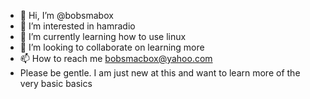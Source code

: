 - 👋 Hi, I’m @bobsmabox
- 👀 I’m interested in hamradio
- 🌱 I’m currently learning how to use linux
- 💞️ I’m looking to collaborate on learning more
- 📫 How to reach me bobsmacbox@yahoo.com 
- Please be gentle. I am just new at this and want to learn more of the very basic basics
<!---
bobsmabox/bobsmabox is a ✨ special ✨ repository because its `README.md` (this file) appears on your GitHub profile.
You can click the Preview link to take a look at your changes.
---
